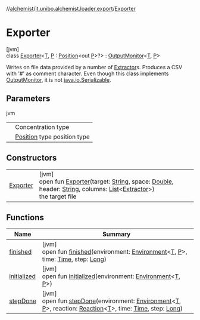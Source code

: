 //[alchemist](../../../index.md)/[it.unibo.alchemist.loader.export](../index.md)/[Exporter](index.md)

# Exporter

[jvm]\
class [Exporter](index.md)<[T](index.md), [P](index.md) : [Position](../../it.unibo.alchemist.model.interfaces/-position/index.md)<out [P](../../it.unibo.alchemist.loader.shapes/-rectangle/index.md)>?> : [OutputMonitor](../../it.unibo.alchemist.boundary.interfaces/-output-monitor/index.md)<[T](../-mean-squared-error/index.md), [P](../../it.unibo.alchemist.loader.shapes/-rectangle/index.md)> 

Writes on file data provided by a number of [Extractor](../-extractor/index.md)s. Produces a CSV with '#' as comment character. Even though this class implements [OutputMonitor](../../it.unibo.alchemist.boundary.interfaces/-output-monitor/index.md), it is not [java.io.Serializable](https://docs.oracle.com/javase/8/docs/api/java/io/Serializable.html).

## Parameters

jvm

| | |
|---|---|
| <T> | Concentration type |
| <P> | [Position](../../it.unibo.alchemist.model.interfaces/-position/index.md) type position type |

## Constructors

| | |
|---|---|
| [Exporter](-exporter.md) | [jvm]<br>open fun [Exporter](-exporter.md)(target: [String](https://docs.oracle.com/javase/8/docs/api/java/lang/String.html), space: [Double](https://kotlinlang.org/api/latest/jvm/stdlib/kotlin/-double/index.html), header: [String](https://docs.oracle.com/javase/8/docs/api/java/lang/String.html), columns: [List](https://docs.oracle.com/javase/8/docs/api/java/util/List.html)<[Extractor](../-extractor/index.md)>)<br>the target file |

## Functions

| Name | Summary |
|---|---|
| [finished](finished.md) | [jvm]<br>open fun [finished](finished.md)(environment: [Environment](../../it.unibo.alchemist.model.interfaces/-environment/index.md)<[T](../-mean-squared-error/index.md), [P](../../it.unibo.alchemist.loader.shapes/-rectangle/index.md)>, time: [Time](../../it.unibo.alchemist.model.interfaces/-time/index.md), step: [Long](https://kotlinlang.org/api/latest/jvm/stdlib/kotlin/-long/index.html)) |
| [initialized](initialized.md) | [jvm]<br>open fun [initialized](initialized.md)(environment: [Environment](../../it.unibo.alchemist.model.interfaces/-environment/index.md)<[T](../-mean-squared-error/index.md), [P](../../it.unibo.alchemist.loader.shapes/-rectangle/index.md)>) |
| [stepDone](step-done.md) | [jvm]<br>open fun [stepDone](step-done.md)(environment: [Environment](../../it.unibo.alchemist.model.interfaces/-environment/index.md)<[T](../-mean-squared-error/index.md), [P](../../it.unibo.alchemist.loader.shapes/-rectangle/index.md)>, reaction: [Reaction](../../it.unibo.alchemist.model.interfaces/-reaction/index.md)<[T](../-mean-squared-error/index.md)>, time: [Time](../../it.unibo.alchemist.model.interfaces/-time/index.md), step: [Long](https://kotlinlang.org/api/latest/jvm/stdlib/kotlin/-long/index.html)) |
